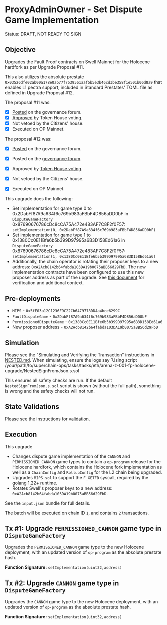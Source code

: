 # ProxyAdminOwner - Set Dispute Game Implementation

Status: DRAFT, NOT READY TO SIGN

## Objective

Upgrades the Fault Proof contracts on Swell Mainnet for the Holocene hardfork as per Upgrade Proposal #11.

This also utilizes the absolute prestate `0x03526dfe02ab00a178e0ab77f7539561aaf5b5e3b46cd3be358f1e501b06d8a9` that enables L1 pectra support, included in Standard Prestates' TOML file as defined in Upgrade Proposal #12.

The proposal #11 was:

- [X] [Posted](https://gov.optimism.io/t/upgrade-proposal-11-holocene-network-upgrade/9313) on the governance forum.
- [X] [Approved](https://vote.optimism.io/proposals/20127877429053636874064552098716749508236019236440427814457915785398876262515) by Token House voting.
- [X] Not vetoed by the Citizens' house.
- [X] Executed on OP Mainnet.

The proposal #12 was:

- [X] [Posted](https://gov.optimism.io/t/upgrade-proposal-12-l1-pectra-readiness/9706) on the governance forum.
- [x] Posted on the [governance forum](https://gov.optimism.io/t/upgrade-proposal-12-l1-pectra-readiness/9706).
- [x] Approved by [Token House voting](https://vote.optimism.io/proposals/38506287861710446593663598830868940900144818754960277981092485594195671514829).
- [x] Not vetoed by the Citizens' house.
- [x] Executed on OP Mainnet.


This upgrade does the following: 
* Set implementation for game type 0 to 0x2DabFf87A9a634f6c769b983aFBbF4D856aDD0bF in `DisputeGameFactory` 0x87690676786cDc8cCA75A472e483AF7C8F2f0F57: `setImplementation(0, 0x2DabFf87A9a634f6c769b983aFBbF4D856aDD0bF)`
* Set implementation for game type 1 to 0x1380Cc0E11Bfe6b5b399D97995a6B3D158Ed61a6 in `DisputeGameFactory` 0x87690676786cDc8cCA75A472e483AF7C8F2f0F57: `setImplementation(1, 0x1380Cc0E11Bfe6b5b399D97995a6B3D158Ed61a6)`
* Additionally, the chain operator is rotating their proposer keys to a new address: `0xA2Acb8142b64fabda103DA19b0075aBB56d29FbD`. The new implementation contracts have been configured to use this new proposer address as part of the upgrade. See [this document](https://alt-research.notion.site/Rotate-proposer-key-for-Swell-mainnet-1cfd3246cc8c806681bbd38d52a0d969) for verification and additional context. 


## Pre-deployments

- `MIPS` - `0x5fE03a12C1236F9C22Cb6479778DDAa4bce6299C`
- `FaultDisputeGame` - `0x2DabFf87A9a634f6c769b983aFBbF4D856aDD0bF`
- `PermissionedDisputeGame` - `0x1380Cc0E11Bfe6b5b399D97995a6B3D158Ed61a6`
- New proposer address - `0xA2Acb8142b64fabda103DA19b0075aBB56d29FbD`

## Simulation

Please see the "Simulating and Verifying the Transaction" instructions in [NESTED.md](../../../NESTED.md).
When simulating, ensure the logs say `Using script /your/path/to/superchain-ops/tasks/tasks/eth/arena-z-001-fp-holocene-upgrade/NestedSignFromJson.s.sol

This ensures all safety checks are run. If the default `NestedSignFromJson.s.sol` script is shown (without the full path), something is wrong and the safety checks will not run.

## State Validations

Please see the instructions for [validation](./VALIDATION.md).

## Execution

This upgrade
* Changes dispute game implementation of the `CANNON` and `PERMISSIONED_CANNON` game types to contain a `op-program` release for the Holocene hardfork, which contains the Holocene fork implementation as well as a `ChainConfig` and `RollupConfig` for the L2 chain being upgraded.
* Upgrades `MIPS.sol` to support the `F_GETFD` syscall, required by the golang 1.22+ runtime.
* Rotates Swell's proposer keys to a new address: `0xA2Acb8142b64fabda103DA19b0075aBB56d29FbD`. 

See the `input.json` bundle for full details.

The batch will be executed on chain ID `1`, and contains `2` transactions.

## Tx #1: Upgrade `PERMISSIONED_CANNON` game type in `DisputeGameFactory`
Upgrades the `PERMISSIONED_CANNON` game type to the new Holocene deployment, with an updated version of `op-program` as the absolute prestate hash.

**Function Signature:** `setImplementation(uint32,address)`

## Tx #2: Upgrade `CANNON` game type in `DisputeGameFactory`
Upgrades the `CANNON` game type to the new Holocene deployment, with an updated version of `op-program` as the absolute prestate hash.

**Function Signature:** `setImplementation(uint32,address)`